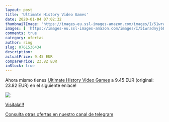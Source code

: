 ```yaml
---
layout: post
title: 'Ultimate History Video Games'
date: 2020-01-04 07:02:32
thumbnailImage: 'https://images-eu.ssl-images-amazon.com/images/I/51wradnyj6L._SL200_.jpg'
images: [ 'https://images-eu.ssl-images-amazon.com/images/I/51wradnyj6L._SL200_.jpg' ]
comments: true
category: ofertas
author: ring
slug: 0761536434
description:
actualPrice: 9.45 EUR
comparePrice: 23.82 EUR
inStock: true
---
```


Ahora mismo tienes [Ultimate History Video Games](https://www.amazon.com/dp/0761536434/?tag=redken08-20) a 9.45 EUR (original: 23.82 EUR) en el siguiente enlace!

[![](https://images-eu.ssl-images-amazon.com/images/I/51wradnyj6L._SL200_.jpg)](https://www.amazon.com/dp/0761536434/?tag=redken08-20)

[Visítala!!!](https://www.amazon.com/dp/0761536434/?tag=redken08-20)

[Consulta otras ofertas en nuestro canal de telegram](https://t.me/s/ofertas25)
